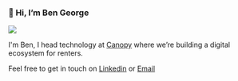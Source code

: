 ### 👋 Hi, I’m Ben George 

![](https://komarev.com/ghpvc/?username=ben335&color=blue)

I'm Ben, I head technology at [Canopy](https://canopy.rent) where we’re building a digital ecosystem for renters.

Feel free to get in touch on [Linkedin](https://www.linkedin.com/in/bmgeorge/) or [Email](mailto:b@bengeorge.me)
